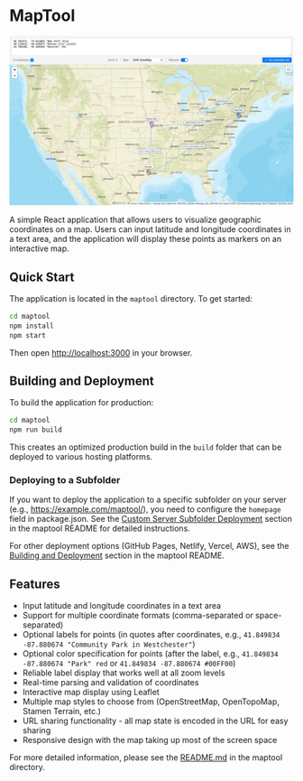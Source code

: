 # MapTool

![MapTool preview](pictures/app-preview.jpg)

A simple React application that allows users to visualize geographic coordinates on a map. Users can input latitude and longitude coordinates in a text area, and the application will display these points as markers on an interactive map.

## Quick Start

The application is located in the `maptool` directory. To get started:

```bash
cd maptool
npm install
npm start
```

Then open [http://localhost:3000](http://localhost:3000) in your browser.

## Building and Deployment

To build the application for production:

```bash
cd maptool
npm run build
```

This creates an optimized production build in the `build` folder that can be deployed to various hosting platforms.

### Deploying to a Subfolder

If you want to deploy the application to a specific subfolder on your server (e.g., https://example.com/maptool/), you need to configure the `homepage` field in package.json. See the [Custom Server Subfolder Deployment](maptool/README.md#custom-server-subfolder-deployment) section in the maptool README for detailed instructions.

For other deployment options (GitHub Pages, Netlify, Vercel, AWS), see the [Building and Deployment](maptool/README.md#building-and-deployment) section in the maptool README.

## Features

- Input latitude and longitude coordinates in a text area
- Support for multiple coordinate formats (comma-separated or space-separated)
- Optional labels for points (in quotes after coordinates, e.g., `41.849834 -87.880674 "Community Park in Westchester"`)
- Optional color specification for points (after the label, e.g., `41.849834 -87.880674 "Park" red` or `41.849834 -87.880674 #00FF00`)
- Reliable label display that works well at all zoom levels
- Real-time parsing and validation of coordinates
- Interactive map display using Leaflet
- Multiple map styles to choose from (OpenStreetMap, OpenTopoMap, Stamen Terrain, etc.)
- URL sharing functionality - all map state is encoded in the URL for easy sharing
- Responsive design with the map taking up most of the screen space

For more detailed information, please see the [README.md](maptool/README.md) in the maptool directory.
